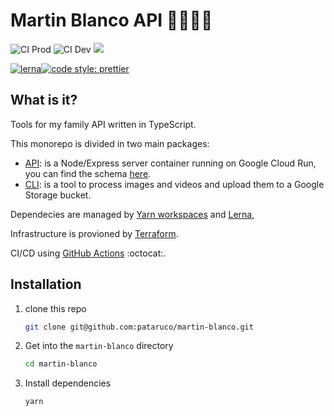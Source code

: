 # Martin Blanco API 👨‍👩‍👧‍👦

![CI Prod](https://github.com/pataruco/martin-blanco/workflows/CI%20Prod/badge.svg)
![CI Dev](https://github.com/pataruco/martin-blanco/workflows/CI%20Dev/badge.svg)
![](https://api.dependabot.com/badges/status?host=github&repo=pataruco/martin-blanco)

[![lerna](https://img.shields.io/badge/maintained%20with-lerna-cc00ff.svg)](https://lerna.js.org/)[![code style: prettier](https://img.shields.io/badge/code_style-prettier-ff69b4.svg?style=flat-square)](https://github.com/prettier/prettier)

## What is it?

Tools for my family API written in TypeScript.

This monorepo is divided in two main packages:

- [API](./api): is a Node/Express server container running on Google Cloud Run, you can find the schema [here](https://api.martin-blanco.com).
- [CLI](./upload-cli): is a tool to process images and videos and upload them to a Google Storage bucket.

Dependecies are managed by [Yarn workspaces](https://classic.yarnpkg.com/en/docs/workspaces/) and [Lerna](https://github.com/lerna/lerna),

Infrastructure is provioned by [Terraform](https://www.terraform.io/).

CI/CD using [GitHub Actions](https://help.github.com/en/actions) :octocat:.

## Installation

1. clone this repo

   ```sh
   git clone git@github.com:pataruco/martin-blanco.git
   ```

2. Get into the `martin-blanco` directory

   ```sh
   cd martin-blanco
   ```

3. Install dependencies

   ```sh
   yarn
   ```
